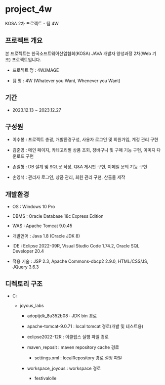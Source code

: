 # project_4w
KOSA 2차 프로젝트 - 팀 4W

## 프로젝트 개요

본 프로젝트는 한국소프트웨어산업협회(KOSA) JAVA 개발자 양성과정 2차(Web 기초) 프로젝트입니다. 

+ 프로젝트 명 : 4W.IMAGE

+ 팀 명 : 4W (Whatever you Want, Whenever you Want)

## 기간

+ 2023.12.13 ~ 2023.12.27

## 구성원

+ 이수봉 : 프로젝트 총괄, 개발환경구성, 사용자 로그인 및 회원가입, 계정 관리 구현

+ 김준영 : 메인 페이지, 카테고리별 상품 조회, 장바구니 및 구매 기능 구현, 이미지 다운로드 구현

+ 손일형 : DB 설계 및 SQL문 작성, Q&A 게시판 구현, 이메일 문의 기능 구현

+ 손영석 : 관리자 로그인, 상품 관리, 회원 관리 구현, 산출물 제작

## 개발환경

+ OS : Windows 10 Pro

+ DBMS : Oracle Database 18c Express Edition

+ WAS : Apache Tomcat 9.0.45

+ 개발언어 : Java 1.8 (Oracle JDK 8)

+ IDE : Eclipse 2022-09R, Visual Studio Code 1.74.2, Oracle SQL Developer 20.4

+ 적용 기술 : JSP 2.3, Apache Commons-dbcp2 2.9.0, HTML/CSS/JS, JQuery 3.6.3 

## 디렉토리 구조

+ C:

  + joyous_labs
  
    + adoptjdk_8u352b08 : JDK bin 경로
    
    + apache-tomcat-9.0.71 : local tomcat 경로(개발 및 테스트용)
    
    + eclipse2022-12R : 이클립스 실행 파일 경로
    
    + maven_reposit : maven repository cache 경로
    
      + settings.xml : localRepository 경로 설정 파일
    
    + workspace_joyous : workspace 경로
    
      + festivalolle
  
  
